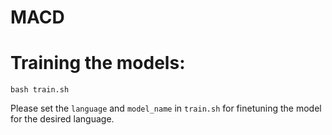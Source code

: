 # MACD

# Training the models:

```
bash train.sh
```
Please set the ```language``` and ```model_name``` in ```train.sh``` for finetuning the model for the desired language.

